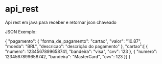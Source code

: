 # api_rest
Api rest em java para receber e retornar json chaveado

JSON Exemplo: 

{
  "pagamento":
  {
  "forma_de_pagamento": "cartao",
  "valor": "10.87",
  "moeda": "BRL",
  "descricao": "descrição do pagamento"
},
"cartao":[
{
  "numero": 1234567899658741,
  "bandeira": "visa",
  "cvv": 123
},
{
  "numero": 1234567899658742,
  "bandeira": "MasterCard",
  "cvv": 123
}]
}
